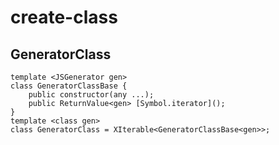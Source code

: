 
# create-class

## GeneratorClass

```
template <JSGenerator gen>
class GeneratorClassBase {
	public constructor(any ...);
	public ReturnValue<gen> [Symbol.iterator]();
}
template <class gen>
class GeneratorClass = XIterable<GeneratorClassBase<gen>>;
```
